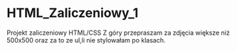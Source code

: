# HTML_Zaliczeniowy_1

Projekt zaliczeniowy HTML/CSS
Z góry przepraszam za zdjęcia większe niż 500x500 oraz za to ze ul,li nie stylowałam po klasach.
